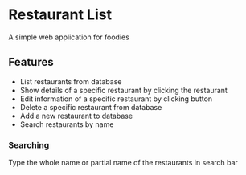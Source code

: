 # Restaurant List
A simple web application for foodies

## Features
* List restaurants from database
* Show details of a specific restaurant by clicking the restaurant
* Edit information of a specific restaurant by clicking button
* Delete a specific restaurant from database
* Add a new restaurant to database
* Search restaurants by name


### Searching
Type the whole name or partial name of the restaurants in search bar


